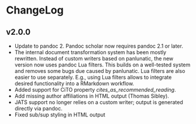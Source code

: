 ChangeLog
=========

v2.0.0
------

- Update to pandoc 2. Pandoc scholar now requires pandoc 2.1 or later.
- The internal document transformation system has been mostly rewritten. Instead
  of custom writers based on panlunatic, the new version now uses pandoc Lua
  filters. This builds on a well-tested system and removes some bugs due caused
  by panlunatic. Lua filters are also easier to use separately. E.g., using Lua
  filters allows to integrate desired functionality into a RMarkdown workflow.
- Added support for CiTO property *cites\_as\_recommended\_reading*.
- Add missing author affiliations in HTML output (Thomas Sibley).
- JATS support no longer relies on a custom writer; output is generated directly
  via pandoc.
- Fixed sub/sup styling in HTML output
